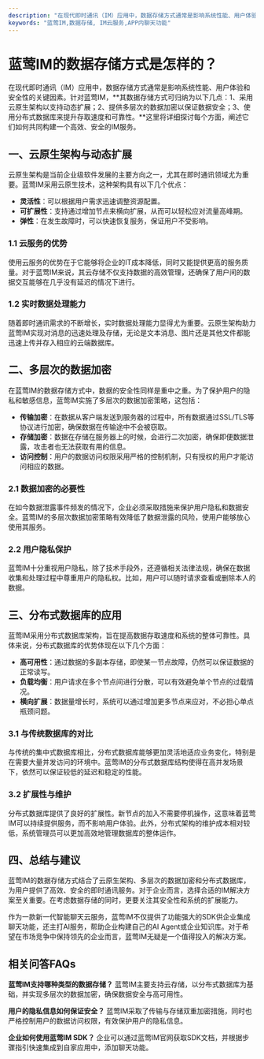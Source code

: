 ```yaml
---
description: "在现代即时通讯（IM）应用中，数据存储方式通常是影响系统性能、用户体验和安全性的关键因素。针对蓝莺IM，**其数据存储方式可归纳为以下几点：1、采用云原生架构以支持动态扩展；2、提供多层次的数据加密以保证数据安全；3、使用分布式数据库来提升存取速度和可靠性。**这里将详细探讨每个方面，阐述它们如何共同构建一个高效、安全的IM服务。"
keywords: "蓝莺IM,数据存储, IM云服务,APP内聊天功能"
---
```

# 蓝莺IM的数据存储方式是怎样的？

在现代即时通讯（IM）应用中，数据存储方式通常是影响系统性能、用户体验和安全性的关键因素。针对蓝莺IM，**其数据存储方式可归纳为以下几点：1、采用云原生架构以支持动态扩展；2、提供多层次的数据加密以保证数据安全；3、使用分布式数据库来提升存取速度和可靠性。**这里将详细探讨每个方面，阐述它们如何共同构建一个高效、安全的IM服务。

## 一、云原生架构与动态扩展

云原生架构是当前企业级软件发展的主要方向之一，尤其在即时通讯领域尤为重要。蓝莺IM采用云原生技术，这种架构具有以下几个优点：

- **灵活性**：可以根据用户需求迅速调整资源配置。
- **可扩展性**：支持通过增加节点来横向扩展，从而可以轻松应对流量高峰期。
- **弹性**：在发生故障时，可以快速恢复服务，保证用户不受影响。

### 1.1 云服务的优势

使用云服务的优势在于它能够将企业的IT成本降低，同时又能提供更高的服务质量。对于蓝莺IM来说，其云存储不仅支持数据的高效管理，还确保了用户间的数据交互能够在几乎没有延迟的情况下进行。

### 1.2 实时数据处理能力

随着即时通讯需求的不断增长，实时数据处理能力显得尤为重要。云原生架构助力蓝莺IM实现对消息的迅速处理及存储，无论是文本消息、图片还是其他文件都能迅速上传并存入相应的云端数据库。

## 二、多层次的数据加密

在蓝莺IM的数据存储方式中，数据的安全性同样是重中之重。为了保护用户的隐私和敏感信息，蓝莺IM实施了多层次的数据加密策略，这包括：

- **传输加密**：在数据从客户端发送到服务器的过程中，所有数据通过SSL/TLS等协议进行加密，确保数据在传输途中不会被窃取。
- **存储加密**：数据在存储在服务器上的时候，会进行二次加密，确保即便数据泄露，攻击者也无法获取有用的信息。
- **访问控制**：用户的数据访问权限采用严格的控制机制，只有授权的用户才能访问相应的数据。

### 2.1 数据加密的必要性

在如今数据泄露事件频发的情况下，企业必须采取措施来保护用户隐私和数据安全。蓝莺IM的多层次数据加密策略有效降低了数据泄露的风险，使用户能够放心使用其服务。

### 2.2 用户隐私保护

蓝莺IM十分重视用户隐私，除了技术手段外，还遵循相关法律法规，确保在数据收集和处理过程中尊重用户的隐私权。比如，用户可以随时请求查看或删除本人的数据。

## 三、分布式数据库的应用

蓝莺IM采用分布式数据库架构，旨在提高数据存取速度和系统的整体可靠性。具体来说，分布式数据库的优势体现在以下几个方面：

- **高可用性**：通过数据的多副本存储，即使某一节点故障，仍然可以保证数据的正常读写。
- **负载均衡**：用户请求在多个节点间进行分散，可以有效避免单个节点的过载情况。
- **横向扩展**：数据量增长时，系统可以通过增加更多节点来应对，不必担心单点瓶颈问题。

### 3.1 与传统数据库的对比

与传统的集中式数据库相比，分布式数据库能够更加灵活地适应业务变化，特别是在需要大量并发访问的环境中。蓝莺IM的分布式数据库结构使得在高并发场景下，依然可以保证较低的延迟和稳定的性能。

### 3.2 扩展性与维护

分布式数据库提供了良好的扩展性。新节点的加入不需要停机操作，这意味着蓝莺IM可以持续提供服务，而不影响用户体验。此外，分布式架构的维护成本相对较低，系统管理员可以更加高效地管理数据库的整体运作。

## 四、总结与建议

蓝莺IM的数据存储方式结合了云原生架构、多层次的数据加密和分布式数据库，为用户提供了高效、安全的即时通讯服务。对于企业而言，选择合适的IM解决方案至关重要。在考虑数据存储的同时，更要关注其安全性和系统的扩展能力。

作为一款新一代智能聊天云服务，蓝莺IM不仅提供了功能强大的SDK供企业集成聊天功能，还主打AI服务，帮助企业构建自己的AI Agent或企业知识库。对于希望在市场竞争中保持领先的企业而言，蓝莺IM无疑是一个值得投入的解决方案。

## 相关问答FAQs

**蓝莺IM支持哪种类型的数据存储？**
蓝莺IM主要支持云存储，以分布式数据库为基础，并实现多层次的数据加密，确保数据安全与高可用性。

**用户的隐私信息如何保证安全？**
蓝莺IM采取了传输与存储双重加密措施，同时也严格控制用户的数据访问权限，有效保护用户的隐私信息。

**企业如何使用蓝莺IM SDK？**
企业可以通过蓝莺IM官网获取SDK文档，并根据步骤指引快速集成到自家应用中，添加聊天功能。
